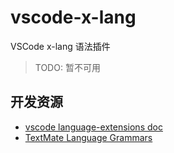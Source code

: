 # vscode-x-lang
VSCode x-lang 语法插件

> TODO: 暂不可用

## 开发资源
- [vscode language-extensions doc](https://code.visualstudio.com/api/language-extensions/overview)
- [TextMate Language Grammars](https://macromates.com/manual/en/language_grammars)
